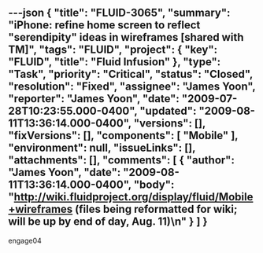 ---json
{
  "title": "FLUID-3065",
  "summary": "iPhone: refine home screen to reflect \"serendipity\" ideas in wireframes [shared with TM]",
  "tags": "FLUID",
  "project": {
    "key": "FLUID",
    "title": "Fluid Infusion"
  },
  "type": "Task",
  "priority": "Critical",
  "status": "Closed",
  "resolution": "Fixed",
  "assignee": "James Yoon",
  "reporter": "James Yoon",
  "date": "2009-07-28T10:23:55.000-0400",
  "updated": "2009-08-11T13:36:14.000-0400",
  "versions": [],
  "fixVersions": [],
  "components": [
    "Mobile"
  ],
  "environment": null,
  "issueLinks": [],
  "attachments": [],
  "comments": [
    {
      "author": "James Yoon",
      "date": "2009-08-11T13:36:14.000-0400",
      "body": "<http://wiki.fluidproject.org/display/fluid/Mobile+wireframes> (files being reformatted for wiki; will be up by end of day, Aug. 11)\n"
    }
  ]
}
---
engage04

        